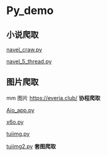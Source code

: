 # Py_demo



## 小说爬取
[navel_craw.py](./navel_craw.py)

[navel_5_thread.py](./navel_5_thread.py)

## 图片爬取

mm 图片  https://everia.club/
**协程爬取**

[Aio_app.py](./Aio_app.py)

[x6o.py](./x6o.py)

[tuiimg.py](./tuiimg.py)

[tuiimg2.py](./tuiimg2.py) **套图爬取**
